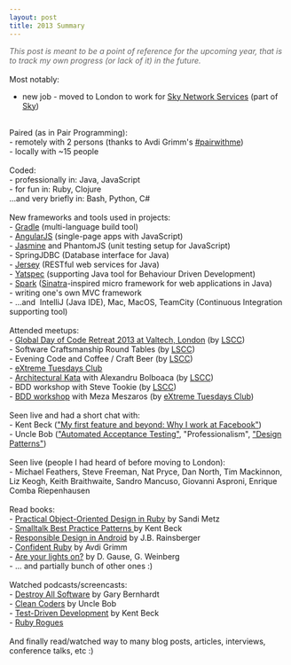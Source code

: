```yaml
---
layout: post
title: 2013 Summary
---
```

<i><span style="color: #666666;">This post is meant to be a point of reference for the upcoming year, that is to track my own progress (or lack of it) in the future.</span></i><br />
<br />
Most notably:<br />
- new job - moved to London to work for <a href="http://vimeo.com/45385450">Sky Network Services</a>&nbsp;(part of <a href="http://corporate.sky.com/">Sky</a>)<br />
<div>
<br />
Paired (as in Pair Programming):<br />
- remotely with 2 persons (thanks to Avdi Grimm's&nbsp;<a href="http://www.pairprogramwith.me/">#pairwithme</a>)<br />
- locally with ~15 people<br />
<br /></div>
<div>
Coded:</div>
- professionally in: Java, JavaScript<br />
- for fun in: Ruby, Clojure<br />
...and very briefly in: Bash, Python, C#<br />
<br />
New frameworks and tools used in projects:<br />
- <a href="http://www.gradle.org/">Gradle</a> (multi-language build tool)<br />
- <a href="http://angularjs.org/">AngularJS</a> (single-page apps with JavaScript)<br />
- <a href="http://pivotal.github.io/jasmine/">Jasmine</a> and PhantomJS (unit testing setup for JavaScript)<br />
- SpringJDBC (Database interface for Java)<br />
- <a href="https://jersey.java.net/documentation/latest/user-guide.html">Jersey</a> (RESTful web services for Java)<br />
- <a href="https://code.google.com/p/yatspec/">Yatspec</a> (supporting Java tool for Behaviour Driven Development)<br />
- <a href="http://www.sparkjava.com/">Spark</a> (<a href="http://www.sinatrarb.com/">Sinatra</a>-inspired micro framework for web applications in Java)<br />
- writing one's own MVC framework<br />
- ...and &nbsp;IntelliJ (Java IDE), Mac, MacOS, TeamCity (Continuous Integration supporting tool)<br />
<br />
Attended meetups:<br />
- <a href="http://www.meetup.com/london-software-craftsmanship/events/153202842/">Global Day of Code Retreat 2013 at Valtech, London</a> (by <a href="http://www.meetup.com/london-software-craftsmanship/">LSCC</a>)<br />
-&nbsp;Software Craftsmanship Round Tables (by <a href="http://www.meetup.com/london-software-craftsmanship/">LSCC</a>)<br />
- Evening Code and Coffee / Craft Beer (by <a href="http://www.meetup.com/london-software-craftsmanship/">LSCC</a>)<br />
- <a href="http://xpday-london.editme.com/XTC2013-0">eXtreme Tuesdays Club</a><br />
- <a href="http://www.meetup.com/london-software-craftsmanship/events/142402052/">Architectural Kata</a> with Alexandru Bolboaca (by <a href="http://www.meetup.com/london-software-craftsmanship/">LSCC</a>)<br />
- BDD workshop with Steve Tookie (by <a href="http://www.meetup.com/london-software-craftsmanship/">LSCC</a>)<br />
- <a href="http://xpday-london.editme.com/XTC20131203">BDD workshop</a> with Meza Meszaros (by <a href="http://xpday-london.editme.com/XTC2013-0">eXtreme Tuesdays Club</a>)<br />
<br />
Seen live and had a short chat with:<br />
- Kent Beck (<a href="http://www.amiando.com/kent-beck-fb-london.html">"My first feature and beyond: Why I work at Facebook"</a>)<br />
- Uncle Bob (<a href="http://skillsmatter.com/podcast/agile-testing/automated-acceptance-testing">"Automated Acceptance Testing"</a>, "Professionalism", <a href="http://skillsmatter.com/podcast/agile-scrum/in-the-brain-of-uncle-bob">"Design Patterns"</a>)<br />
<br />
Seen live (people I had heard of before moving to London):<br />
- Michael Feathers, Steve Freeman, Nat Pryce, Dan North, Tim Mackinnon, Liz Keogh, Keith Braithwaite, Sandro Mancuso, Giovanni Asproni, Enrique Comba Riepenhausen<br />
<br />
Read books:<br />
- <a href="http://www.amazon.com/Practical-Object-Oriented-Design-Ruby-Addison-Wesley/dp/0321721330">Practical Object-Oriented Design in Ruby</a>&nbsp;by Sandi Metz<br />
- <a href="http://www.amazon.com/Smalltalk-Best-Practice-Patterns-Kent/dp/013476904X">Smalltalk Best Practice Patterns&nbsp;</a>by Kent Beck<br />
- <a href="https://leanpub.com/ResponsibleDesignAndroid-Part1">Responsible Design in Android</a>&nbsp;by J.B. Rainsberger<br />
- <a href="http://www.confidentruby.com/">Confident Ruby</a>&nbsp;by Avdi Grimm<br />
- <a href="http://www.amazon.com/Are-Your-Lights-On-Problem/dp/0932633161">Are your lights on?</a>&nbsp;by&nbsp;D. Gause, G. Weinberg<br />
- ... and partially bunch of other ones :)<br />
<br />
Watched podcasts/screencasts:<br />
- <a href="https://www.destroyallsoftware.com/screencasts/catalog">Destroy All Software</a>&nbsp;by Gary Bernhardt<br />
- <a href="http://cleancoders.com/">Clean Coders</a>&nbsp;by Uncle Bob<br />
- <a href="http://pragprog.com/screencasts/v-kbtdd/test-driven-development">Test-Driven Development</a> by Kent Beck<br />
- <a href="http://rubyrogues.com/">Ruby Rogues</a><br />
<br />
And finally read/watched way to many blog posts, articles, interviews, conference talks, etc :)<br />
